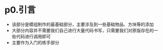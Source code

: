 # p0.引言
- 该部分是模组制作的最基础部分，主要涉及到一些基础物品、方块等的添加
- 大部分内容并不需要我们自己进行大量代码书写，只需要我们对原版存在的一些代码进行调用即可
- 主要作为入门的练手部分
